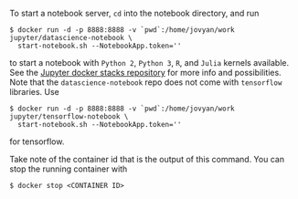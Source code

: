 To start a notebook server, `cd` into the notebook directory, and run
```
$ docker run -d -p 8888:8888 -v `pwd`:/home/jovyan/work jupyter/datascience-notebook \
  start-notebook.sh --NotebookApp.token=''
```
to start a notebook with `Python 2`, `Python 3`, `R`, and `Julia` kernels available.
See the [Jupyter docker stacks repository](https://github.com/jupyter/docker-stacks/) for
more info and possibilities. Note that the `datascience-notebook` repo does not come
with `tensorflow` libraries.  Use
```
$ docker run -d -p 8888:8888 -v `pwd`:/home/jovyan/work jupyter/tensorflow-notebook \
  start-notebook.sh --NotebookApp.token=''
```
for tensorflow.

Take note of the container id that is the output of this command.  You can stop the running container with
```
$ docker stop <CONTAINER ID>
```
